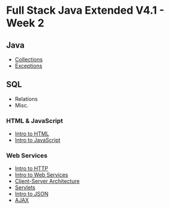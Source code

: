# Full Stack Java Extended V4.1 - Week 2


## Java
 - [Collections](./java-collections.md)
 - [Exceptions](./java-exceptions.md)

## SQL
 - Relations
 - Misc.

### HTML & JavaScript
 - [Intro to HTML](./intro-to-html.md)
 - [Intro to JavaScript](./intro-to-javascript.md)

### Web Services
 - [Intro to HTTP](./intro-to-http.md)
 - [Intro to Web Services](./intro-to-web-services.md)
 - [Client-Server Architecture](./client-server-architecture.md)
 - [Servlets](./intro-to-servlets.md)
 - [Intro to JSON](./intro-to-json.md)
 - [AJAX](./ajax.md)
